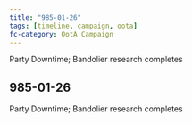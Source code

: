 ```yaml
---
title: "985-01-26"
tags: [timeline, campaign, oota]
fc-category: OotA Campaign
---
```

<span class='ob-timelines'
	data-date='985-01-26-00'
	data-title='Campaign: NAGA Adventures'
	data-class='orange'> Party Downtime; Bandolier research completes </span>
## 985-01-26
Party Downtime; Bandolier research completes
